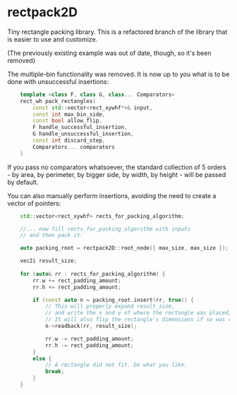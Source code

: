 # rectpack2D

Tiny rectangle packing library.
This is a refactored branch of the library that is easier to use and customize.

(The previously existing example was out of date, though, so it's been removed)

The multiple-bin functionality was removed. It is now up to you what is to be done with unsuccessful insertions:

```cpp
	template <class F, class G, class... Comparators>
	rect_wh pack_rectangles(
		const std::vector<rect_xywhf*>& input, 
		const int max_bin_side, 
		const bool allow_flip, 
		F handle_successful_insertion,
		G handle_unsuccessful_insertion,
		const int discard_step,
		Comparators... comparators
	)
````

If you pass no comparators whatsoever, the standard collection of 5 orders - by area, by perimeter, by bigger side, by width, by height - will be passed by default.

You can also manually perform insertions, avoiding the need to create a vector of pointers:

```cpp
	std::vector<rect_xywhf> rects_for_packing_algorithm;

	//... now fill rects_for_packing_algorithm with inputs
	// and then pack it:

	auto packing_root = rectpack2D::root_node({ max_size, max_size });

	vec2i result_size;
	
	for (auto& rr : rects_for_packing_algorithm) {
		rr.w += rect_padding_amount;
		rr.h += rect_padding_amount;

		if (const auto n = packing_root.insert(rr, true)) {
			// This will properly expand result_size, 
			// and write the x and y of where the rectangle was placed, to rr.
			// It will also flip the rectangle's dimensions if so was required by the insertion.
			n->readback(rr, result_size);

			rr.w -= rect_padding_amount;
			rr.h -= rect_padding_amount;
		}
		else {
			// A rectangle did not fit. Do what you like.
			break;
		}
	}
````
